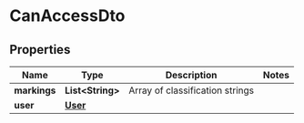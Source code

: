 

# CanAccessDto


## Properties

| Name | Type | Description | Notes |
|------------ | ------------- | ------------- | -------------|
|**markings** | **List&lt;String&gt;** | Array of classification strings |  |
|**user** | [**User**](User.md) |  |  |



